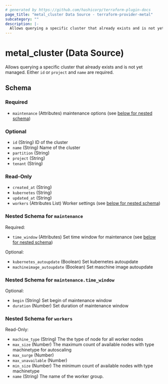 ```yaml
---
# generated by https://github.com/hashicorp/terraform-plugin-docs
page_title: "metal_cluster Data Source - terraform-provider-metal"
subcategory: ""
description: |-
  Allows querying a specific cluster that already exists and is not yet managed. Either id or project and name are required.
---
```


# metal_cluster (Data Source)

Allows querying a specific cluster that already exists and is not yet managed. Either `id` or `project` and `name` are required.



<!-- schema generated by tfplugindocs -->
## Schema

### Required

- `maintenance` (Attributes) maintenance options (see [below for nested schema](#nestedatt--maintenance))

### Optional

- `id` (String) ID of the cluster
- `name` (String) Name of the cluster
- `partition` (String)
- `project` (String)
- `tenant` (String)

### Read-Only

- `created_at` (String)
- `kubernetes` (String)
- `updated_at` (String)
- `workers` (Attributes List) Worker settings (see [below for nested schema](#nestedatt--workers))

<a id="nestedatt--maintenance"></a>
### Nested Schema for `maintenance`

Required:

- `time_window` (Attributes) Set time window for maintenance (see [below for nested schema](#nestedatt--maintenance--time_window))

Optional:

- `kubernetes_autoupdate` (Boolean) Set kubernetes autoupdate
- `machineimage_autoupdate` (Boolean) Set maschine image autoupdate

<a id="nestedatt--maintenance--time_window"></a>
### Nested Schema for `maintenance.time_window`

Optional:

- `begin` (String) Set begin of maintenance window
- `duration` (Number) Set duration of maintenance window



<a id="nestedatt--workers"></a>
### Nested Schema for `workers`

Read-Only:

- `machine_type` (String) The the type of node for all worker nodes
- `max_size` (Number) The maximum count of available nodes with type machinetype for autoscaling
- `max_surge` (Number)
- `max_unavailable` (Number)
- `min_size` (Number) The minimum count of available nodes with type machinetype
- `name` (String) The name of the worker group.
